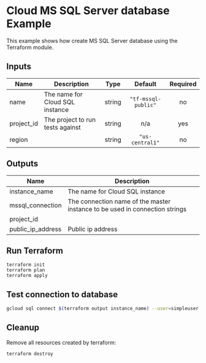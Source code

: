 # Cloud MS SQL Server database Example

This example shows how create MS SQL Server database using the Terraform module.

<!-- BEGINNING OF PRE-COMMIT-TERRAFORM DOCS HOOK -->
## Inputs

| Name | Description | Type | Default | Required |
|------|-------------|:----:|:-----:|:-----:|
| name | The name for Cloud SQL instance | string | `"tf-mssql-public"` | no |
| project\_id | The project to run tests against | string | n/a | yes |
| region |  | string | `"us-central1"` | no |

## Outputs

| Name | Description |
|------|-------------|
| instance\_name | The name for Cloud SQL instance |
| mssql\_connection | The connection name of the master instance to be used in connection strings |
| project\_id |  |
| public\_ip\_address | Public ip address |

<!-- END OF PRE-COMMIT-TERRAFORM DOCS HOOK -->

## Run Terraform

```
terraform init
terraform plan
terraform apply
```

## Test connection to database

```bash
gcloud sql connect $(terraform output instance_name) --user=simpleuser
```
## Cleanup

Remove all resources created by terraform:

```bash
terraform destroy
```
